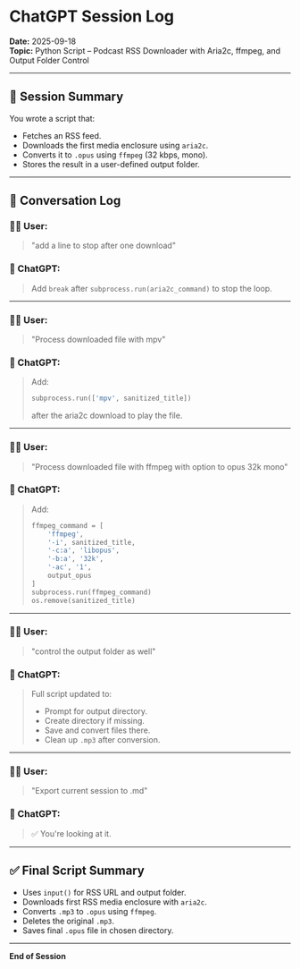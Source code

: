 # ChatGPT Session Log

**Date:** 2025-09-18  
**Topic:** Python Script – Podcast RSS Downloader with Aria2c, ffmpeg, and Output Folder Control

---

## 🧵 Session Summary

You wrote a script that:
- Fetches an RSS feed.
- Downloads the first media enclosure using `aria2c`.
- Converts it to `.opus` using `ffmpeg` (32 kbps, mono).
- Stores the result in a user-defined output folder.

---

## 💬 Conversation Log

### 🧑‍💻 User:

> "add a line to stop after one download"

### 🤖 ChatGPT:

> Add `break` after `subprocess.run(aria2c_command)` to stop the loop.

---

### 🧑‍💻 User:

> "Process downloaded file with mpv"

### 🤖 ChatGPT:

> Add:
> ```python
> subprocess.run(['mpv', sanitized_title])
> ```
> after the aria2c download to play the file.

---

### 🧑‍💻 User:

> "Process downloaded file with ffmpeg with option to opus 32k mono"

### 🤖 ChatGPT:

> Add:
> ```python
> ffmpeg_command = [
>     'ffmpeg',
>     '-i', sanitized_title,
>     '-c:a', 'libopus',
>     '-b:a', '32k',
>     '-ac', '1',
>     output_opus
> ]
> subprocess.run(ffmpeg_command)
> os.remove(sanitized_title)
> ```

---

### 🧑‍💻 User:

> "control the output folder as well"

### 🤖 ChatGPT:

> Full script updated to:
> - Prompt for output directory.
> - Create directory if missing.
> - Save and convert files there.
> - Clean up `.mp3` after conversion.

---

### 🧑‍💻 User:

> "Export current session to .md"

### 🤖 ChatGPT:

> ✅ You're looking at it.

---

## ✅ Final Script Summary

- Uses `input()` for RSS URL and output folder.
- Downloads first RSS media enclosure with `aria2c`.
- Converts `.mp3` to `.opus` using `ffmpeg`.
- Deletes the original `.mp3`.
- Saves final `.opus` file in chosen directory.

---

**End of Session**

